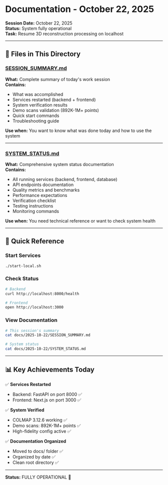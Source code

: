 # Documentation - October 22, 2025

**Session Date:** October 22, 2025  
**Status:** System fully operational  
**Task:** Resume 3D reconstruction processing on localhost

---

## 📄 Files in This Directory

### [SESSION_SUMMARY.md](./SESSION_SUMMARY.md)
**What:** Complete summary of today's work session  
**Contains:**
- What was accomplished
- Services restarted (backend + frontend)
- System verification results
- Demo scans validation (892K-1M+ points)
- Quick start commands
- Troubleshooting guide

**Use when:** You want to know what was done today and how to use the system

---

### [SYSTEM_STATUS.md](./SYSTEM_STATUS.md)
**What:** Comprehensive system status documentation  
**Contains:**
- All running services (backend, frontend, database)
- API endpoints documentation
- Quality metrics and benchmarks
- Performance expectations
- Verification checklist
- Testing instructions
- Monitoring commands

**Use when:** You need technical reference or want to check system health

---

## 🎯 Quick Reference

### Start Services
```bash
./start-local.sh
```

### Check Status
```bash
# Backend
curl http://localhost:8000/health

# Frontend
open http://localhost:3000
```

### View Documentation
```bash
# This session's summary
cat docs/2025-10-22/SESSION_SUMMARY.md

# System status
cat docs/2025-10-22/SYSTEM_STATUS.md
```

---

## 📊 Key Achievements Today

✅ **Services Restarted**
- Backend: FastAPI on port 8000 ✅
- Frontend: Next.js on port 3000 ✅

✅ **System Verified**
- COLMAP 3.12.6 working ✅
- Demo scans: 892K-1M+ points ✅
- High-fidelity config active ✅

✅ **Documentation Organized**
- Moved to docs/ folder ✅
- Organized by date ✅
- Clean root directory ✅

---

**Status:** FULLY OPERATIONAL 🚀

